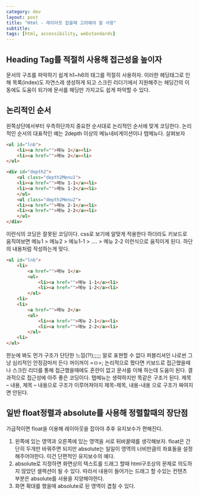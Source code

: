 ```yaml
---
category: dev
layout: post
title: "Html - 레이아웃 잡을때 고려해야 할 사항"
subtitle: 
tags: [html, accessibility, webstandards]
---
```

## Heading Tag를 적절히 사용해 접근성을 높이자
문서의 구조를 파악하기 쉽게 h1~h6의 태그를 적절히 사용하자. 이러한 헤딩태그로 인해 목록(index)도 자연스레 생성하게 되고 스크린 리더기에서 지원해주는 헤딩간의 이동에도 도움이 되기에 문서를 헤딩만 가지고도 쉽게 파악할 수 있다.
<!--more-->

## 논리적인 순서
왼쪽상단에서부터 우측하단까지 중요한 순서대로 논리적인 순서에 맞게 코딩한다. 논리적인 순서의 대표적인 예는 2depth 이상의 메뉴네비게이션이나 탭메뉴다. 살펴보자
```html
<ul id="lnb">
    <li><a href="">메뉴 1</a><li>
    <li><a href="">메뉴 2</a><li>
</ul>

<div id="depth2">
	<ul class="depth2Menu1">
	<li><a href="">메뉴 1-1</a><li>
	<li><a href="">메뉴 1-2</a><li>
	</ul>
	<ul class="depth2Menu2">
	<li><a href="">메뉴 2-1</a><li>
	<li><a href="">메뉴 2-2</a><li>
	</ul>
</div>
```

이런식의 코딩은 잘못된 코딩이다. css로 보기에 알맞게 적용한다 하더라도 키보드로 움직여보면 메뉴1 &gt; 메뉴2 &gt; 메뉴1-1 &gt; …. &gt; 메뉴 2-2 이런식으로 움직이게 된다. 하단의 내용처럼 작성하는게 맞다.
```html
<ul id="lnb">
    <li>
        <a href="">메뉴 1</a>
        <ul>
            <li><a href="">메뉴 1-1</a><li>
            <li><a href="">메뉴 1-2</a><li>
        </ul>
    <li>
    <li>
        <a href="">메뉴 2</a>
        <ul>
            <li><a href="">메뉴 2-1</a><li>
            <li><a href="">메뉴 2-2</a><li>
        </ul>
    <li>
</ul>
```

한눈에 봐도 먼가 구조가 단단한 느낌(?!);;;;; 말로 표현할 수 없다 퍼블리셔인 나로썬 그냥 심리적인 안정감마저 든다 꺼이꺼이 =ㅁ=; 논리적으로 짰다면 키보드로 접근했을때나 스크린 리더를 통해 접근했을때에도 혼란이 없고 문서를 이해 하는데 도움이 된다. 결과적으로 접근성에 아주 좋은 코딩이다.
탭메뉴는 생략하지만 똑같은 구조가 된다. 제목 – 내용, 제목 – 내용으로 구조가 이루어져야지 제목-제목, 내용-내용 으로 구조가 짜여지면 안된다.

## 일반 float정렬과 absolute를 사용해 정렬할때의 장단점
가급적이면 float을 이용해 레이아웃을 잡아야 추후 유지보수가 편해진다.

1. 왼쪽에 있는 영역과 오른쪽에 있는 영역을 서로 뒤바꿀때를 생각해보자. 
   float은 간단히 두개만 바꿔주면 되지만 absolute는 일일이 영역의 너비만큼의 좌표들을 설정해주어야한다. 이건 단편적인 유지보수의 예다.
2. absolute로 지정하면 화면상의 텍스트를 드래그 할때 html구조상의 문제로 의도하지 않았던 셀렉션이 될 수 있다. 
   따라서 내용이 들어가는 드래그 할 수있는 컨텐츠 부분은  absolute를 사용을 지양해야한다.
3. 화면 확대를 했을때 absolute로 된 영역이 겹칠 수 있다.
